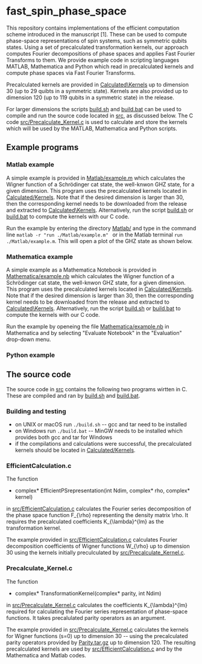 # fast_spin_phase_space

This repository contains implementations of the efficient computation scheme introduced in
the manuscript [1]. These can be used to compute phase-space representations of spin systems,
such as symmetric qubits states. Using a set of precalculated transformation kernels,
our approach computes Fourier decompositions of phase spaces and applies Fast Fourier Transforms
to them. We provide example code in scripting languages MATLAB, Mathematica and Python which read
in precalculated kernels and compute phase spaces via Fast Fourier Transforms.

Precalculated kernels are provided in
[Calculated\Kernels](Calculated\Kernels) up to dimension 30 (up to 29 quibts in a symmetric state).
Kernels are also provided up to dimension 120 (up to 119 qubits in a symmetric state) in the release.

For larger dimensions the scripts [build.sh](build.sh) and [build.bat](build.bat)
can be used to compile and run the source code located in [src](src), as discussed below.
The C code [src/Precalculate\_Kernel.c](src/Precalculate_Kernel.c) is used to calculate and store
the kernels which will be used by the MATLAB, Mathematica and Python scripts.


## Example programs


### Matlab example

A simple example is provided in [Matlab/example.m](Matlab/example.m) which calculates the Wigner function
of a Schrödinger cat state, the well-knwon GHZ state, for a given dimension. This program uses the
precalculated kernels located in [Calculated/Kernels](Calculated/Kernels). Note that if the desired
dimension is larger than 30, then the corresponding kernel needs to be downloaded from the release and
extracted to [Calculated\Kernels](Calculated\Kernels). Alternatively, run the script [build.sh](build.sh)
or [build.bat](build.bat) to compute the kernels with our C code. 

Run the example by entering the directory [Matlab/](Matlab/) and
type in the command line ```matlab -r "run ./Matlab/example.m" ``` or in the Matlab
terminal ```run ./Matlab/example.m```. This will open a plot of the GHZ state as shown
below.





### Mathematica example

A simple example as a Mathematica Notebook is provided in [Mathematica/example.nb](Mathematica/example.nb)
which calculates the Wigner function of a Schrödinger cat state, the well-knwon GHZ state, for a given dimension.
This program uses the precalculated kernels located in [Calculated/Kernels](Calculated/Kernels). Note that if the desired
dimension is larger than 30, then the corresponding kernel needs to be downloaded from the release and
extracted to [Calculated\Kernels](Calculated\Kernels). Alternatively, run the script [build.sh](build.sh)
or [build.bat](build.bat) to compute the kernels with our C code. 

Run the example by openeing the file [Mathematica/example.nb](Mathematica/example.nb)
in Mathematica and by selecting "Evaluate Notebook" in the "Evaluation" drop-down menu. 



### Python example


## The source code

The source code in [src](src) contains the following two programs wirtten in C.
These are compiled and ran by [build.sh](build.sh) and [build.bat](build.bat).

### Building and testing
- on UNIX or macOS run  ```./build.sh``` -- gcc and tar need to be installed
- on Windows run ```./build.bat``` -- MinGW needs to be installed which provides both gcc
and tar for Windows
- if the compilations and calculations were successful, the precalculated kernels
should be located in [Calculated/Kernels]().


### EfficientCalculation.c

The function

- complex\* EfficientPSrepresentation(int Ndim, complex\* rho, complex\* kernel)

in [src/EfficientCalculation.c](src/EfficientCalculation.c)
calculates the Fourier series decomposition of the phase space function F\_{\rho}
representing the density matrix \rho. It requires the precalculated coefficients
K\_{\lambda}^{lm} as the transformation kernel.

The example provided in [src/EfficientCalculation.c](src/EfficientCalculation.c)
calculates Fourier decomposition
coefficients of Wigner functions W\_{\rho} up to dimension 30 using the kernels
initially preculculated by [src/Precalculate_Kernel.c](src/Precalculate_Kernel.c).

### Precalculate\_Kernel.c

The function

- complex\* TransformationKernel(complex\* parity, int Ndim) 

in [src/Precalculate_Kernel.c](src/Precalculate_Kernel.c) calculates the
coefficients K\_{\lambda}^{lm} required for calculating the Fourier series
representation of phase-space functions. It takes precalulated parity operators as an argument.

The example provided in [src/Precalculate_Kernel.c](src/Precalculate_Kernel.c) calculates the
kernels for Wigner functions (s=0) up to dimension 30 -- using the precalculated parity operators
provided by [Parity.tar.gz](Parity.tar.gz) up to dimension 120. The resulting precalculated kernels are used by
 [src/EfficientCalculation.c](src/EfficientCalculation.c) and by the Mathematica and Matlab codes.



